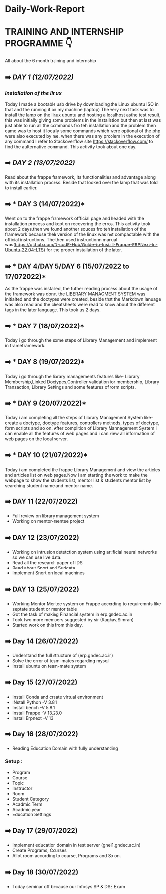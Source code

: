# Daily-Work-Report

# TRAINING AND INTERNSHIP PROGRAMME :point_down:
All about the 6 month training and internship

 ## :arrow_right: *DAY 1 (12/07/2022)*
### *Installation of the linux*

Today I made a bootable usb drive by downloading the Linux ubuntu  ISO in that and the running it on my machine (laptop)
The very next task was to install the lamp on the linux ubuntu and hosting a localhost asthe test result, this was initially giving some problems in the installation but then at last was just able  to run all the commands fro teh installation and the problem then came was to host it locally some commands which were optional of the php were also executed by me. when there was any problem in the execution of any command I refer to Stackoverflow site https://stackoverflow.com/ to find the  aulternative command. This activity  took about one day.

## :arrow_right: *DAY 2 (13/07/2022)*
Read about the frappe framework, its functionalities and advantage along with its installation process. Beside that looked over the lamp that was told to install earlier.

## :arrow_right: * DAY 3 (14/07/2022)*
Went on to the frappe framework offficial page and headed with the  installation process and kept on recovering the erros. This activity took about 2 days.then we found another souces fro teh installation of the framework because theh version of the linux was not compactable with the official instructions. The then used instructionn manual was(https://github.com/D-codE-Hub/Guide-to-Install-Frappe-ERPNext-in-Ubuntu-22.04-LTS) for the proper installation of the later.

##  :arrow_right: * DAY 4/DAY 5/DAY 6 (15/07/2022 to 17/072022)*
As the frappe was installed, the futher reading process about the usage of the framework was done. the LIBERARY MANAGMENT SYSTEM was initialted and the doctypes were created, beside that the Markdown lanuage was also read and the cheatsheets were read to know about the different tags in the later language. This took us 2 days.

##  :arrow_right: * DAY 7 (18/07/2022)*
Today i go through the some steps of Library Management and implement in frameframework.

##  :arrow_right: * DAY 8 (19/07/2022)*
Today i go through the library managements features like- Library Membership,Linked Doctypes,Controller validation for membership, Library Transaction, Library Settings and some features of form scripts.  


##  :arrow_right: * DAY 9 (20/07/2022)*
Today i am completing all the steps of Library Management System like- create a doctype, doctype features, controllers methods, types of doctype, form scripts and so on.
After complition of Library Mannagement System i can enable all the features of web pages and i can view all information of web pages on the local server.

##  :arrow_right: * DAY 10 (21/07/2022)*
Today i am completed the frappe Library Management and view the articles and articles list on web pages.Now i am starting the work to make the webpage to show the students list, mentor list & students mentor list by searching student name and mentor name. 

## :arrow_right: DAY 11 (22/07/2022)
- Full review on library management system
- Working on mentor-mentee project

## :arrow_right: DAY 12 (23/07/2022)
- Working on intrusion detetction system using artificial neural networks so we can use live data.
- Read all the research paper of IDS
- Read about Snort and Suricata
- Implement Snort on local machines

## :arrow_right: DAY 13 (25/07/2022)
- Working Mentor Mentee system on Frappe according to requiremnts like septate student or mentor table
- Got the task of making Financial system in erp.gndec.ac.in
- Took two more members suggested by sir (Raghav,Simran)
- Started work on this from this day.

## :arrow_right: Day 14 (26/07/2022)

- Understand the full structure of (erp.gndec.ac.in)
- Solve the error of team-mates regarding mysql
- Install ubuntu on team-mate system


## :arrow_right: Day 15 (27/07/2022)

- Install Conda and create virtual environment
- INstall Python  -V 3.8.1
- Install bench   -V 5.8.1
- Install Frappe  -V 13.23.0
- Install Erpnext -V 13

## :arrow_right: Day 16 (28/07/2022)

- Reading Education Domain with fully understanding

### Setup :

- Program
- Course
- Topic
- Instructor
- Room
- Student Category
- Acadmic Term
- Acadmic year
- Education Settings

## :arrow_right: Day 17 (29/07/2022)

- Implement education domain in test server (gne11.gndec.ac.in)
- Create Programs, Courses
- Allot room according to course, Programs and So on.

## :arrow_right: Day 18 (30/07/2022)

- Today seminar off because our Infosys SP & DSE Exam


